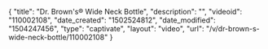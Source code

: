 {
    "title": "Dr. Brown's&reg;  Wide Neck Bottle",
    "description": "",
    "videoid": "110002108",
    "date_created": "1502524812",
    "date_modified": "1504247456",
    "type": "captivate",
    "layout": "video",
    "url": "\/v\/dr-brown-s-wide-neck-bottle\/110002108"
}